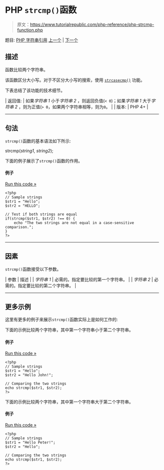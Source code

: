 # PHP `strcmp()`函数

> 原文：<https://www.tutorialrepublic.com/php-reference/php-strcmp-function.php>

题目: [PHP 字符串引用](php-string-functions.php) [上一个](php-strchr-function.php) | [下一个](php-strcoll-function.php)

## 描述

函数比较两个字符串。

该函数区分大小写。对于不区分大小写的搜索，使用 [`strcasecmp()`](php-strcasecmp-function.php) 功能。

下表总结了该功能的技术细节。

| 返回值: | 如果*字符串 1* 小于*字符串 2* ，则返回负值(`< 0`)；如果*字符串 1* 大于*字符串 2* ，则为正值(`> 0`，如果两个字符串相等，则为`0`。 |
| 版本: | PHP 4+ |

* * *

## 句法

`strcmp()`函数的基本语法如下所示:

strcmp(*string1*, *string2*);

下面的例子展示了`strcmp()`函数的作用。

#### 例子

[Run this code »](../codelab.php?topic=php&file=compare-two-strings-case-sensitively "Run this code to view the output")

```
<?php
// Sample strings
$str1 = "Hello";
$str2 = "HELLO";

// Test if both strings are equal
if(strcmp($str1, $str2) !== 0) {
    echo "The two strings are not equal in a case-sensitive comparison.";
}
?>
```

* * *

## 因素

`strcmp()`函数接受以下参数。

| 参数 | 描述 |
| *字符串 1* | 必需的。指定要比较的第一个字符串。 |
| *字符串 2* | 必需的。指定要比较的第二个字符串。 |

* * *

## 更多示例

这里有更多的例子来展示`strcmp()`函数实际上是如何工作的:

下面的示例比较两个字符串，其中第一个字符串小于第二个字符串。

#### 例子

[Run this code »](../codelab.php?topic=php&file=when-first-string-is-less-than-the-second-in-strcmp "Run this code to view the output")

```
<?php
// Sample strings
$str1 = "Hello";
$str2 = "Hello John!";

// Comparing the two strings
echo strcmp($str1, $str2);
?>
```

下面的示例比较两个字符串，其中第一个字符串大于第二个字符串。

#### 例子

[Run this code »](../codelab.php?topic=php&file=when-first-string-is-greater-than-the-second-in-strcmp "Run this code to view the output")

```
<?php
// Sample strings
$str1 = "Hello Peter!";
$str2 = "Hello";

// Comparing the two strings
echo strcmp($str1, $str2);
?>
```